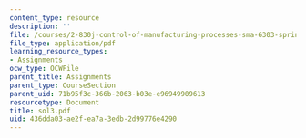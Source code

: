 ```yaml
---
content_type: resource
description: ''
file: /courses/2-830j-control-of-manufacturing-processes-sma-6303-spring-2008/436dda03ae2fea7a3edb2d99776e4290_sol3.pdf
file_type: application/pdf
learning_resource_types:
- Assignments
ocw_type: OCWFile
parent_title: Assignments
parent_type: CourseSection
parent_uid: 71b95f3c-366b-2063-b03e-e96949909613
resourcetype: Document
title: sol3.pdf
uid: 436dda03-ae2f-ea7a-3edb-2d99776e4290
---
```

